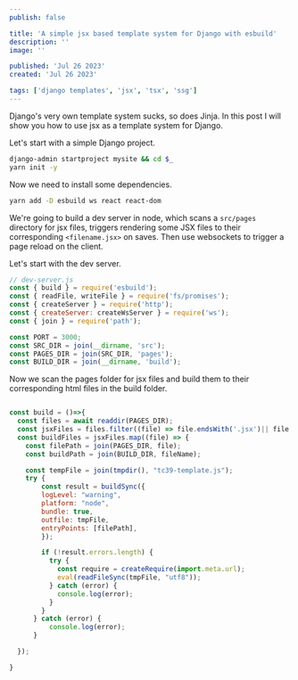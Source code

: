 ```yaml
---
publish: false

title: 'A simple jsx based template system for Django with esbuild'
description: ''
image: ''

published: 'Jul 26 2023'
created: 'Jul 26 2023'

tags: ['django templates', 'jsx', 'tsx', 'ssg']
---
```


Django's very own template system sucks, so does Jinja. In this post I will show you how to use jsx as a template system for Django.

Let's start with a simple Django project.

```bash
django-admin startproject mysite && cd $_
yarn init -y
```

Now we need to install some dependencies.

```bash
yarn add -D esbuild ws react react-dom
```

We're going to build a dev server in node, which scans a `src/pages` directory for jsx files, triggers rendering some JSX files to their corresponding `<filename.jsx>` on saves. Then use websockets to trigger a page reload on the client.

Let's start with the dev server.

```js
// dev-server.js
const { build } = require('esbuild');
const { readFile, writeFile } = require('fs/promises');
const { createServer } = require('http');
const { createServer: createWsServer } = require('ws');
const { join } = require('path');

const PORT = 3000;
const SRC_DIR = join(__dirname, 'src');
const PAGES_DIR = join(SRC_DIR, 'pages');
const BUILD_DIR = join(__dirname, 'build');
```

Now we scan the pages folder for jsx files and build them to their corresponding html files in the build folder.

```js

const build = ()=>{
  const files = await readdir(PAGES_DIR);
  const jsxFiles = files.filter((file) => file.endsWith('.jsx')|| file.endsWith('.tsx'));
  const buildFiles = jsxFiles.map((file) => {
    const filePath = join(PAGES_DIR, file);
    const buildPath = join(BUILD_DIR, fileName);

    const tempFile = join(tmpdir(), "tc39-template.js");
    try {
        const result = buildSync({
        logLevel: "warning",
        platform: "node",
        bundle: true,
        outfile: tmpFile,
        entryPoints: [filePath],
        });

        if (!result.errors.length) {
          try {
            const require = createRequire(import.meta.url);
            eval(readFileSync(tmpFile, "utf8"));
          } catch (error) {
            console.log(error);
          }
        }
      } catch (error) {
          console.log(error);
      }

  });

}

```
